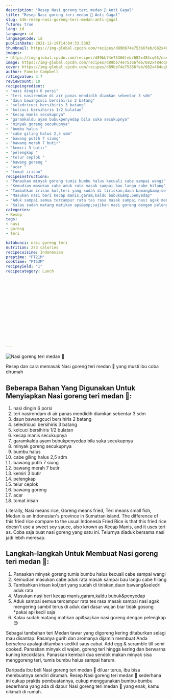 ```yaml
---
description: "Resep Nasi goreng teri medan 🍛 Anti Gagal"
title: "Resep Nasi goreng teri medan 🍛 Anti Gagal"
slug: 646-resep-nasi-goreng-teri-medan-anti-gagal
future: true
lang: id
language: id
languageCode: id
publishDate: 2021-12-19T14:04:33.530Z 
thumbnail: https://img-global.cpcdn.com/recipes/d89bb74e75366feb/682x484cq65/nasi-goreng-teri-medan-foto-resep-utama.webp
images:
- https://img-global.cpcdn.com/recipes/d89bb74e75366feb/682x484cq65/nasi-goreng-teri-medan-foto-resep-utama.webp
image: https://img-global.cpcdn.com/recipes/d89bb74e75366feb/682x484cq65/nasi-goreng-teri-medan-foto-resep-utama.webp
cover: https://img-global.cpcdn.com/recipes/d89bb74e75366feb/682x484cq65/nasi-goreng-teri-medan-foto-resep-utama.webp
author: Fannie Campbell
ratingvalue: 3.7
reviewcount: 10
recipeingredient:
- "nasi dingin 6 porsi"
- "teri nasirendam di air panas mendidih diamkan sebentar 3 sdm"
- "daun bawangcuci bersihiris 2 batang"
- "seledricuci bersihiris 3 batang"
- "kolcuci bersihiris 1/2 bulatan"
- "kecap manis secukupnya"
- "garamkaldu ayam bubukpenyedap bila suka secukupnya"
- "minyak goreng secukupnya"
- "bumbu halus "
- "cabe giling halus 2,5 sdm"
- "bawang putih 7 siung"
- "bawang merah 7 butir"
- "kemiri 3 butir"
- "pelengkap "
- "telur ceplok "
- "bawang goreng "
- "acar "
- "tomat irisan"
recipeinstructions:
- "Panaskan minyak goreng tumis bumbu halus kecuali cabe sampai wangi"
- "Kemudian masukan cabe aduk rata masak sampai bau langu cabe hilang"
- "Tambahkan irisan kol,teri yang sudah di tiriskan,daun bawang&amp;seledri aduk rata"
- "Masukan nasi beri kecap manis,garam,kaldu bubuk&amp;penyedap"
- "Aduk sampai semua tercampur rata tes rasa masak sampai nasi agak mengering sambil terus di aduk dari dasar wajan biar tidak gosong *pakai api kecil saja"
- "Kalau sudah matang matikan api&amp;sajikan nasi goreng dengan pelengkap😊"
categories:
- Resep
tags:
- nasi
- goreng
- teri

katakunci: nasi goreng teri 
nutrition: 273 calories
recipecuisine: Indonesian
preptime: "PT21M"
cooktime: "PT53M"
recipeyield: "1"
recipecategory: Lunch


     
    
    
    
    
    
    
    
    
    
    
      
    
---
```



![Nasi goreng teri medan 🍛](https://img-global.cpcdn.com/recipes/d89bb74e75366feb/682x484cq65/nasi-goreng-teri-medan-foto-resep-utama.webp)

Resep dan cara memasak  Nasi goreng teri medan 🍛 yang musti ibu coba dirumah

<!--inarticleads1-->

## Beberapa Bahan Yang Digunakan Untuk Menyiapkan Nasi goreng teri medan 🍛:

1. nasi dingin 6 porsi
1. teri nasirendam di air panas mendidih diamkan sebentar 3 sdm
1. daun bawangcuci bersihiris 2 batang
1. seledricuci bersihiris 3 batang
1. kolcuci bersihiris 1/2 bulatan
1. kecap manis secukupnya
1. garamkaldu ayam bubukpenyedap bila suka secukupnya
1. minyak goreng secukupnya
1. bumbu halus 
1. cabe giling halus 2,5 sdm
1. bawang putih 7 siung
1. bawang merah 7 butir
1. kemiri 3 butir
1. pelengkap 
1. telur ceplok 
1. bawang goreng 
1. acar 
1. tomat irisan

Literally, Nasi means rice, Goreng means fried, Teri means small fish, Medan is an Indonesian&#39;s province in Sumatran island. The difference of this fried rice compare to the usual Indonesia Fried Rice is that this fried rice doesn&#39;t use a sweet soy sauce, also known as Kecap Manis, and it uses teri as. Coba saja buat nasi goreng yang satu ini. Telurnya diaduk bersama nasi jadi lebih meresap. 

<!--inarticleads2-->

## Langkah-langkah Untuk Membuat Nasi goreng teri medan 🍛:

1. Panaskan minyak goreng tumis bumbu halus kecuali cabe sampai wangi
1. Kemudian masukan cabe aduk rata masak sampai bau langu cabe hilang
1. Tambahkan irisan kol,teri yang sudah di tiriskan,daun bawang&amp;seledri aduk rata
1. Masukan nasi beri kecap manis,garam,kaldu bubuk&amp;penyedap
1. Aduk sampai semua tercampur rata tes rasa masak sampai nasi agak mengering sambil terus di aduk dari dasar wajan biar tidak gosong *pakai api kecil saja
1. Kalau sudah matang matikan api&amp;sajikan nasi goreng dengan pelengkap😊


Sebagai tambahan teri Medan tawar yang digoreng kering ditaburkan selagi mau disantap. Rasanya gurih dan aromanya dijamin membuat Anda berselera apalagi ditambah sedikit saus cabai. Add egg &amp; scramble till semi cooked. Panaskan minyak di wajan, goreng teri hingga kering dan berwarna kuning kecoklatan. Panaskan kembali dua sendok makan minyak sisa menggoreng teri, tumis bumbu halus sampai harum. 

Daripada ibu beli  Nasi goreng teri medan 🍛  diluar terus, ibu  bisa membuatnya sendiri dirumah. Resep  Nasi goreng teri medan 🍛  sederhana ini cukup praktis pembuatannya, cukup menggunakan bumbu-bumbu sederhana yang ada di dapur  Nasi goreng teri medan 🍛  yang enak, kamu nikmati di rumah.
